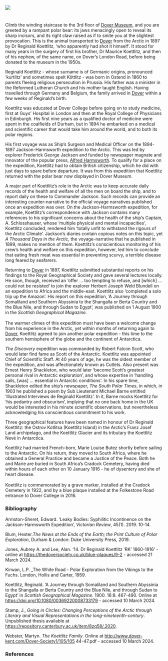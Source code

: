 <a href="https://www.kent-maps.online"><img src="https://kent-map.github.io/mdpress/juncture/ve-button.png"></a>
<param ve-config title="Reginald Koettlitz FRCS, MRCS Eng., LRCP Edin (1860-1916)" author="Dr Jacquie Stamp" layout="vtl" banner="https://upload.wikimedia.org/wikipedia/commons/f/f3/David_Cox_-_Dover_-_Google_Art_Project.jpg">

<param ve-entity eid="Q179224" aliases="Dover">

#
 
Climb the winding staircase to the 3rd floor of [Dover Museum]( https://www.dovermuseum.co.uk/Home.aspx), and you are greeted by a rampant polar bear: its jaws menacingly open to reveal its sharp incisors, and its right claw raised as if to smite you at the slightest provocation. This is the animal transported to [Dover](/19c/19c-dover/) from the Arctic in 1897 by Dr Reginald Koettlitz, ‘who apparently had shot it himself’.  It stood for many years in the surgery of first his brother, Dr Maurice Koettlitz, and then of his nephew, of the same name, on Dover’s London Road, before being donated to the museum in the 1950s. 

Reginald Koettlitz - whose surname is of Germanic origins, pronounced ‘kurtlitz’ and sometimes spelt Köttlitz  - was born in Ostend in 1860 to parents fleeing religious persecution in Prussia. His father was a minister in the Reformed Lutheran Church and his mother taught English. Having travelled through Germany and Belgium, the family arrived in [Dover]( /19c/19c-dover/) within a few weeks of Reginald’s birth.
<param ve-image url="https://upload.wikimedia.org/wikipedia/commons/a/a0/Street_Scene%2C_Dover_%284052820752%29.jpg" label="Street Scene, Dover" attribution="Llyfrgell Genedlaethol Cymru/The National Library of Wales from Wales/Cymru, Public domain, via Wikimedia Commons">

Koettlitz was educated at Dover College before going on to study medicine, first at Guys’ Hospital in London and then at the Royal College of Physicians in Edinburgh. His first nine years as a qualified doctor of medicine were spent in the coalfields of Durham, but in 1894 he embarked on a medical and scientific career that would take him around the world, and to both its polar regions. 
<param ve-image url="https://upload.wikimedia.org/wikipedia/commons/f/f6/Dover_College_postcard.jpg" label="Dover College Postcard" attribution="Ebay, Public domain, via Wikimedia Commons">

His first voyage was as Ship’s Surgeon and Medical Officer on the 1894-1897 Jackson-Harmsworth expedition to the Arctic. This was led by explorer Frederick George Jackson and funded by newspaper magnate and innovator of the popular press, [Alfred Harmsworth]( /19c/19c-northcliffe-biography/). To qualify for a place on the expedition, Koettlitz had to obtain British citizenship, which he did with just days to spare before departure. It was from this expedition that Koettlitz returned with the polar bear now displayed in Dover Museum. 
<param ve-image url="https://upload.wikimedia.org/wikipedia/commons/2/22/A.C._Harmsworth_and_dog.jpg" label="A.C. Harmsworth and dog" attribution="West, Public domain, via Wikimedia Commons">

A major part of Koettlitz’s role in the Arctic was to keep accurate daily records of the health and welfare of all the men on board the ship, and to report daily on these to Commander Jackson. Such records can provide an interesting counter-narrative to the official voyage narratives published once an expedition was over. On the Jackson-Harmsworth expedition, for example, Koettlitz’s correspondence with Jackson contains many references to his significant concerns about the health of the ship’s Captain, A. Schlosshauser, whose ‘multiple physical and mental incapacities’,  Koettlitz concluded, rendered him ‘totally unfit to withstand the rigours of the Arctic Climate’.  Jackson’s diaries contain copious notes on this topic, yet _A Thousand Days in the Arctic_, the voyage-narrative that he published in 1899, makes no mention of them. Koettlitz’s conscientious monitoring of his crew’s health and welfare on this expedition, however, led him to conclude that eating fresh meat was essential in preventing scurvy, a terrible disease long feared by seafarers. 

Returning to [Dover](/19c/19c-dover/) in 1897, Koettlitz submitted substantial reports on his findings to the Royal Geographical Society and gave several lectures locally. He soon, though, received an ‘offer … too tempting to refuse, and [which] … could not be resisted’  to join the explorer Herbert Joseph Weld Blundell on an expedition to Africa and the middle-east. Koettlitz also ‘completed a solo trip up the Amazon’.  His report on this expedition, ’A Journey through Somaliland and Southern Abyssinia to the Shangalla or Berta Country and the Blue Nile, and through Sudan to Egypt’, was published on 1 August 1900 in the _Scottish Geographical Magazine._ 
<br><br>
The warmer climes of this expedition must have been a welcome change from his experience in the Arctic, yet within months of returning again to [Dover](/19c/19c-dover/), Koettlitz agreed to join another polar expedition - this time to the southern hemisphere of the globe and the continent of Antarctica. 

_The Discovery_ expedition was commanded by Robert Falcon Scott, who would later find fame as Scott of the Antarctic. Koettlitz was appointed Chief of Scientific Staff. At 40 years of age, he was the oldest member of the expedition, and was affectionately known as Cutlets. Also present was Ernest Henry Shackleton, who would later ‘become Scott’s greatest personal rival in Antarctic exploration’,  and whose expertise in ‘handling sails, [was] … essential in Antarctic conditions’.  In his spare time, Shackleton edited the ship’s newspaper, _The South Polar Times_, in which, in 1903 he published a poem by Sub Lieutenant Michael Barne entitled ‘Illustrated Interviews de Reginald Koettlitz’.  In it, Barne mocks Koettlitz for ‘his pedantry and obscurism’,  implying that no one back home in the UK would be interested in his minute scientific observations, but nevertheless acknowledging his conscientious commitment to his work. 
<param ve-image url="https://upload.wikimedia.org/wikipedia/commons/6/64/ATLNZ_11715.jpeg" label="Officers of the 'Discovery' on the 1901-1904 British Antarctic Expedition" attribution="unidentified photographer, via Wikimedia Commons" license="CC BY 3.0">

Three geographical features have been named in honour of Dr Reginald Koettlitz: the Ostrov Kotlitsa (Koettlitz Island) in the Arctic’s Franz Josef Land archipelago, and the Koettlitz Glacier and its tributary the Koettlitz Nevé in Antarctica.

Koettlitz had married French-born, Marie Louise Butez shortly before sailing to the Antarctic. On his return, they moved to South Africa, where he obtained a General Practice and became a Justice of the Peace. Both he and Marie are buried in South Africa’s Cradock Cemetery, having died within hours of each other on 10 January 1916 - he of dysentery and she of heart disease. 
<br><br>
Koettlitz is commemorated by a grave marker, installed at the Cradock Cemetery in 1922, and by a blue plaque installed at the Folkestone Road entrance to Dover College in 2016.

### Bibliography 

Armston-Sheret, Edward. ‘Leaky Bodies: Syphilitic Incontinence on the Jackson-Harmsworth Expedition’, _Victorian Review_, 45(1). 2019. 10-14.

Blum, Hester._The News at the Ends of the Earth; the Print Culture of Polar Exploration_, Durham & London: Duke University Press, 2019.

Jones, Aubrey A. and Lee, Alan. ‘14. Dr Reginald Koettlitz ‘RK’ 1860-1916’ - online at 
https://thedoversociety.co.uk/blue-plaques/9-2  - accessed 21 March 2024.

Kirwan, L.P. _The White Road - Polar Exploration from the Vikings to the Fuchs. London, Hollis and Carter, 1959.

Koettlitz, Reginald. ‘A Journey through Somaliland and Southern Abyssinia to the Shangalla or Berta Country and the Blue Nile, and through Sudan to Egypt’ in _Scottish Geographical Magazine_. 1900. 16:8. 467-490. Online at https://doi.org/10.1080/00369220008733179  - accessed 10 March 2024.

Stamp, J., _Going in Circles: Changing Perceptions of the Arctic through Literary and Visual Representations in the long-nineteenth-century_. Unpublished thesis available at  https://repository.canterbury.ac.uk/item/8zq58/.2020.

Webster, Martyn. _The Koettlitz Family_. Online at http://www.dover-kent.com/Dover-Society1/105/105 44-47.pdf - accessed 10 March 2024.

### References

[^ref1]: Webster, 41.
[^ref2]: Webster, 41.
[^ref3]: Stamp, 215.
[^ref4]: Armston-Sheret, 10.
[^ref5]: Koettlitz, 467.
[^ref6]: Jones & Lee.
[^ref7]: Koettlitz, 467-490.
[^ref8]: Kirwan, 238.
[^ref9]: Kirwan, 237.
[^ref10]: Blum, 263 n64.
[^ref11]: Blum, 171.

